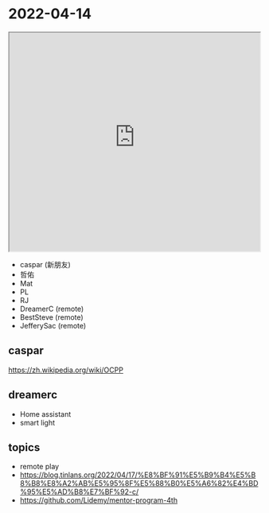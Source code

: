 # 2022-04-14

<iframe src="https://photos.hackingthursday.org/2022/2022-04-14" width="100%" height="440px"></iframe>

- caspar (新朋友)
- 哲佑
- Mat
- PL
- RJ
- DreamerC (remote)
- BestSteve (remote)
- JefferySac (remote)

## caspar

https://zh.wikipedia.org/wiki/OCPP

## dreamerc

- Home assistant
- smart light

## topics

- remote play
- https://blog.tinlans.org/2022/04/17/%E8%BF%91%E5%B9%B4%E5%B8%B8%E8%A2%AB%E5%95%8F%E5%88%B0%E5%A6%82%E4%BD%95%E5%AD%B8%E7%BF%92-c/
- https://github.com/Lidemy/mentor-program-4th

